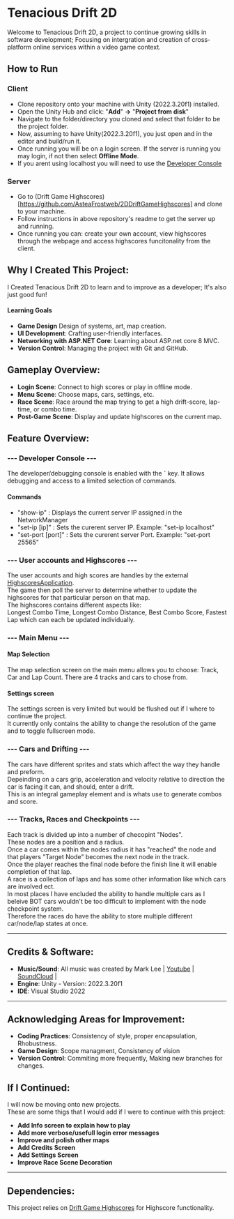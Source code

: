 # Tenacious Drift 2D

Welcome to Tenacious Drift 2D, a project to continue growing skills in software development; Focusing on intergration and creation of cross-platform online services within a video game context.<br>

## How to Run
### Client
- Clone repository onto your machine with Unity (2022.3.20f1) installed.<br>
- Open the Unity Hub and click: "**Add**" **->** "**Project from disk**" <br>
- Navigate to the folder/directory you cloned and select that folder to be the project folder.<br>
- Now, assuming to have Unity(2022.3.20f1), you just open and in the editor and build/run it.
- Once running you will be on a login screen. If the server is running you may login, if not then select **Offline Mode**.
- If you arent using localhost you will need to use the [Developer Console](#developer-console)
  
### Server
- Go to (Drift Game Highscores)[https://github.com/AsteaFrostweb/2DDriftGameHighscores] and clone to your machine.
- Follow instructions in above repository's readme to get the server up and running.
- Once running you can: create your own account, view highscores through the webpage and access highscores funcitonality from the client.

## Why I Created This Project:

I Created Tenacious Drift 2D to learn and to improve as a developer; It's also just good fun!

#### Learning Goals
- **Game Design** Design of systems, art, map creation.
- **UI Development**: Crafting user-friendly interfaces.
- **Networking with ASP.NET Core**: Learning about ASP.net core 8 MVC.
- **Version Control**: Managing the project with Git and GitHub.


## Gameplay Overview:

- **Login Scene**: Connect to high scores or play in offline mode.
- **Menu Scene**: Choose maps, cars, settings, etc.
- **Race Scene**: Race around the map trying to get a high drift-score, lap-time, or combo time.
- **Post-Game Scene**: Display and update highscores on the current map.


## Feature Overview:

### --- Developer Console ---

The developer/debugging console is enabled with the **`** key.  It allows debugging and access to a limited selection of commands.

#### Commands
  - "show-ip"  :  Displays the current server IP assigned in the NetworkManager
  - "set-ip [ip]"  :  Sets the curerent server IP. Example: "set-ip localhost"
  - "set-port [port]"  : Sets the curerent server Port. Example: "set-port 25565"


### --- User accounts and Highscores --- 

The user accounts and high scores are handles by the external [HighscoresApplication](https://github.com/AsteaFrostweb/2DDriftGameHighscores/tree/main). <br/>
The game then poll the server to determine whether to update the highscores for that particular person on that map. <br/>
The highscores contains different aspects like: <br/>
Longest Combo Time, Longest Combo Distance, Best Combo Score, Fastest Lap which can each be updated individually. 


### --- Main Menu ---

#### Map Selection

The map selection screen on the main menu allows you to choose: Track, Car and Lap Count. There are 4 tracks and cars to chose from.

#### Settings screen

The settings screen is very limited but would be flushed out if I where to continue the project. <br/>
It currently only contains the ability to change the resolution of the game and to toggle fullscreen mode. <br/>

### --- Cars and Drifting ---

The cars have different sprites and stats which affect the way they handle and preform. <br/>
Depeinding on a cars grip, acceleration and velocity relative to direction the car is facing it can, and should, enter a drift. <br/>
This is an integral gameplay element and is whats use to generate combos and score. <br/>

### --- Tracks, Races and Checkpoints --- 

Each track is divided up into a number of checopint "Nodes". <br/>
These nodes are a position and a radius. <br/>
Once a car comes within the nodes radius it has "reached" the node and that players "Target Node" becomes the next node in the track. <br/>
Once the player reaches the final node before the finish line it will enable completion of that lap.  <br/>
A race is a collection of laps and has some other information like which cars are involved ect. <br/>
In most places I have encluded the ability to handle multiple cars as I beleive BOT cars wouldn't be too difficult to implement with the node checkpoint system. <br/>
Therefore the races do have the ability to store multiple different car/node/lap states at once. <br/>

---

## Credits & Software:

 - **Music/Sound**: All music was created by Mark Lee | [Youtube](https://www.youtube.com/@Markjameslee) | [SoundCloud](https://soundcloud.com/charkmomiak) |
 - **Engine**: Unity - Version: 2022.3.20f1
 - **IDE**: Visual Studio 2022 

---

## Acknowledging Areas for Improvement:

- **Coding Practices**: Consistency of style, proper encapsulation, Rhobustness.
- **Game Design**: Scope managment, Consistency of vision
- **Version Control**: Commiting more frequently, Making new branches for changes. 


## If I Continued:

I will now be moving onto new projects.<br>
These are some thigs that I would add if I were to continue with this project:

- **Add Info screen to explain how to play**
- **Add more verbose/usefull login error messages**
- **Improve and polish other maps**
- **Add Credits Screen**
- **Add Settings Screen**
- **Improve Race Scene Decoration**

--- 

## Dependencies:

This project relies on [Drift Game Highscores](https://github.com/AsteaFrostweb/2DDriftGameHighscores) for Highscore functionality.

